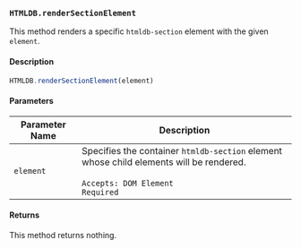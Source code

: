 ### `HTMLDB.renderSectionElement`

This method renders a specific `htmldb-section` element with the given `element`.

#### Description

```javascript
HTMLDB.renderSectionElement(element)
```

#### Parameters

| Parameter Name             | Description                               |
| -------------------------- | ----------------------------------------- |
| `element` | Specifies the container `htmldb-section` element whose child elements will be rendered.<br><br>`Accepts: DOM Element`<br>`Required` |

#### Returns

This method returns nothing.